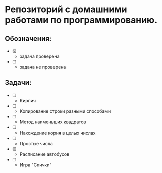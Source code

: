 # Репозиторий с домашними работами по программированию.
## Обозначения:
- [x] - задача проверена
- [ ] - задача не проверена
## Задачи:
- [ ] - Кирпич
- [ ] - Копирование строки разными способами
- [ ] - Метод наименьших квадратов
- [ ] - Нахождение корня в целых числах
- [ ] - Простые числа
- [x] - Расписание автобусов
- [ ] - Игра "Спички"
